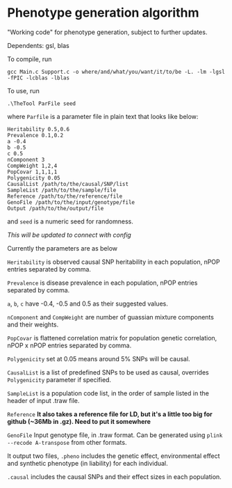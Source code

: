 # Phenotype generation algorithm

"Working code" for phenotype generation, subject to further updates.

Dependents: gsl, blas

To compile, run 
```
gcc Main.c Support.c -o where/and/what/you/want/it/to/be -L. -lm -lgsl -fPIC -lcblas -lblas
```

To use, run
```
.\TheTool ParFile seed
```
where ```Parfile``` is a parameter file in plain text that looks like below: 
```
Heritability 0.5,0.6
Prevalence 0.1,0.2
a -0.4 
b -0.5
c 0.5
nComponent 3
CompWeight 1,2,4
PopCovar 1,1,1,1 
Polygenicity 0.05 
CausalList /path/to/the/causal/SNP/list
SampleList /path/to/the/sample/file
Reference /path/to/the/reference/file
GenoFile /path/to/the/input/genotype/file
Output /path/to/the/output/file
```
and ```seed``` is a numeric seed for randomness.

_This will be updated to connect with config_

Currently the parameters are as below

```Heritability``` is observed causal SNP heritability in each population, nPOP entries separated by comma.

```Prevalence``` is disease prevalence in each population, nPOP entries separated by comma.

```a```, ```b```, ```c``` have -0.4, -0.5 and 0.5 as their suggested values.

```nComponent``` and ```CompWeight``` are number of guassian mixture components and their weights.

```PopCovar``` is flattened correlation matrix for population genetic correlation, nPOP x nPOP entries separated by comma.

```Polygenicity``` set at 0.05 means around 5% SNPs will be causal.

```CausalList``` is a list of predefined SNPs to be used as causal, overrides ```Polygenicity``` parameter if specified.

```SampleList``` is a population code list, in the order of sample listed in the header of input .traw file.

```Reference``` **It also takes a reference file for LD, but it's a little too big for github (~36Mb in .gz). Need to put it somewhere**

```GenoFile``` Input genotype file, in .traw format. Can be generated using ```plink --recode A-transpose``` from other formats.

It output two files, ```.pheno``` includes the genetic effect, environmental effect and synthetic phenotype (in liability) for each individual.

```.causal``` includes the causal SNPs and their effect sizes in each population.



